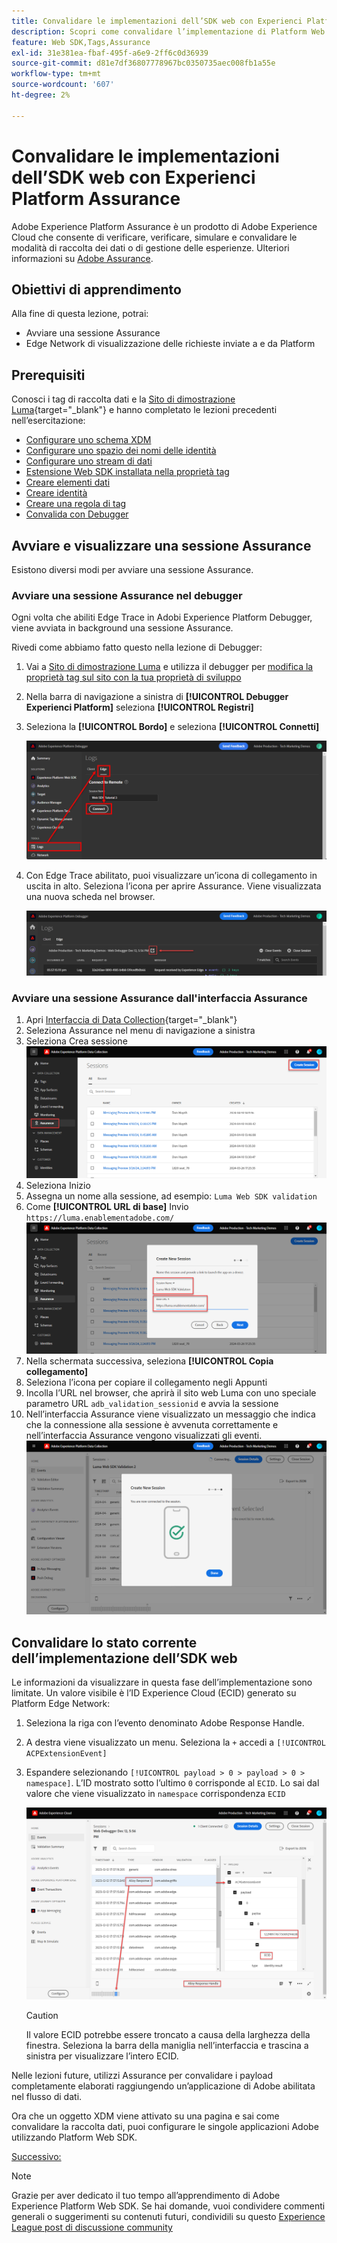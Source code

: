 ```yaml
---
title: Convalidare le implementazioni dell’SDK web con Experienci Platform Assurance
description: Scopri come convalidare l’implementazione di Platform Web SDK con Adobe Experience Platform Assurance. Questa lezione fa parte dell’esercitazione Implementare Adobe Experience Cloud con Web SDK.
feature: Web SDK,Tags,Assurance
exl-id: 31e381ea-fbaf-495f-a6e9-2ff6c0d36939
source-git-commit: d81e7df36807778967bc0350735aec008fb1a55e
workflow-type: tm+mt
source-wordcount: '607'
ht-degree: 2%

---
```


# Convalidare le implementazioni dell’SDK web con Experienci Platform Assurance

Adobe Experience Platform Assurance è un prodotto di Adobe Experience Cloud che consente di verificare, verificare, simulare e convalidare le modalità di raccolta dei dati o di gestione delle esperienze. Ulteriori informazioni su [Adobe Assurance](https://experienceleague.adobe.com/docs/experience-platform/assurance/home.html?lang=en).


## Obiettivi di apprendimento

Alla fine di questa lezione, potrai:

* Avviare una sessione Assurance
* Edge Network di visualizzazione delle richieste inviate a e da Platform

## Prerequisiti

Conosci i tag di raccolta dati e la [Sito di dimostrazione Luma](https://luma.enablementadobe.com/content/luma/us/en.html){target="_blank"} e hanno completato le lezioni precedenti nell’esercitazione:

* [Configurare uno schema XDM](configure-schemas.md)
* [Configurare uno spazio dei nomi delle identità](configure-identities.md)
* [Configurare uno stream di dati](configure-datastream.md)
* [Estensione Web SDK installata nella proprietà tag](install-web-sdk.md)
* [Creare elementi dati](create-data-elements.md)
* [Creare identità](create-identities.md)
* [Creare una regola di tag](create-tag-rule.md)
* [Convalida con Debugger](validate-with-debugger.md)


## Avviare e visualizzare una sessione Assurance

Esistono diversi modi per avviare una sessione Assurance.

### Avviare una sessione Assurance nel debugger

Ogni volta che abiliti Edge Trace in Adobi Experience Platform Debugger, viene avviata in background una sessione Assurance.

Rivedi come abbiamo fatto questo nella lezione di Debugger:

1. Vai a [Sito di dimostrazione Luma](https://luma.enablementadobe.com/content/luma/us/en.html) e utilizza il debugger per [modifica la proprietà tag sul sito con la tua proprietà di sviluppo](validate-with-debugger.md#use-the-experience-platform-debugger-to-map-to-your-tags-property)
1. Nella barra di navigazione a sinistra di **[!UICONTROL Debugger Experienci Platform]** seleziona **[!UICONTROL Registri]**
1. Seleziona la **[!UICONTROL Bordo]** e seleziona **[!UICONTROL Connetti]**

   ![Connetti traccia spigolo](assets/analytics-debugger-edgeTrace.png)
1. Con Edge Trace abilitato, puoi visualizzare un’icona di collegamento in uscita in alto. Seleziona l’icona per aprire Assurance. Viene visualizzata una nuova scheda nel browser.

   ![Avvia sessione Assurance](assets/validate-debugger-start-assurnance.png)


### Avviare una sessione Assurance dall&#39;interfaccia Assurance

1. Apri [Interfaccia di Data Collection](https://experience.adobe.com/#/data-collection/home){target="_blank"}
1. Seleziona Assurance nel menu di navigazione a sinistra
1. Seleziona Crea sessione
   ![Creare una sessione Assurance](assets/assurance-create-session.png)
1. Seleziona Inizio
1. Assegna un nome alla sessione, ad esempio: `Luma Web SDK validation`
1. Come **[!UICONTROL URL di base]** Invio `https://luma.enablementadobe.com/`
   ![Assegnare un nome alla sessione Assurance](assets/assurance-name-session.png)
1. Nella schermata successiva, seleziona **[!UICONTROL Copia collegamento]**
1. Seleziona l’icona per copiare il collegamento negli Appunti
1. Incolla l’URL nel browser, che aprirà il sito web Luma con uno speciale parametro URL `adb_validation_sessionid` e avvia la sessione
1. Nell’interfaccia Assurance viene visualizzato un messaggio che indica che la connessione alla sessione è avvenuta correttamente e nell’interfaccia Assurance vengono visualizzati gli eventi.
   ![La sessione di verifica è connessa](assets/assurance-success.png)

## Convalidare lo stato corrente dell’implementazione dell’SDK web

Le informazioni da visualizzare in questa fase dell’implementazione sono limitate. Un valore visibile è l’ID Experience Cloud (ECID) generato su Platform Edge Network:

1. Seleziona la riga con l’evento denominato Adobe Response Handle.
1. A destra viene visualizzato un menu. Seleziona la `+` accedi a `[!UICONTROL ACPExtensionEvent]`
1. Espandere selezionando `[!UICONTROL payload > 0 > payload > 0 > namespace]`. L’ID mostrato sotto l’ultimo `0` corrisponde al `ECID`. Lo sai dal valore che viene visualizzato in `namespace` corrispondenza `ECID`

   ![Convalida garanzia ECID](assets/validate-assurance-ecid.png)

   >[!CAUTION]
   >
   >Il valore ECID potrebbe essere troncato a causa della larghezza della finestra. Seleziona la barra della maniglia nell’interfaccia e trascina a sinistra per visualizzare l’intero ECID.

Nelle lezioni future, utilizzi Assurance per convalidare i payload completamente elaborati raggiungendo un’applicazione di Adobe abilitata nel flusso di dati.

Ora che un oggetto XDM viene attivato su una pagina e sai come convalidare la raccolta dati, puoi configurare le singole applicazioni Adobe utilizzando Platform Web SDK.

[Successivo: ](setup-experience-platform.md)

>[!NOTE]
>
>Grazie per aver dedicato il tuo tempo all’apprendimento di Adobe Experience Platform Web SDK. Se hai domande, vuoi condividere commenti generali o suggerimenti su contenuti futuri, condividili su questo [Experience League post di discussione community](https://experienceleaguecommunities.adobe.com/t5/adobe-experience-platform-launch/tutorial-discussion-implement-adobe-experience-cloud-with-web/td-p/444996)
